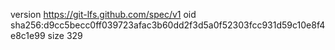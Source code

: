 version https://git-lfs.github.com/spec/v1
oid sha256:d9cc5becc0ff039723afac3b60dd2f3d5a0f52303fcc931d59c10e8f4e8c1e99
size 329
